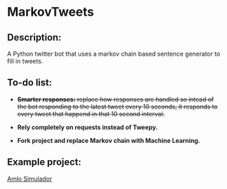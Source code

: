 # MarkovTweets
## Description:
  A Python twitter bot that uses a markov chain based sentence generator to fill in tweets.
  
  ## To-do list:
  - ~~**Smarter responses:** replace how responses are handled so intead of the bot responding to the latest tweet every 10 seconds, it responds to every tweet that happend in that 10 second interval.~~
  
  - **Rely completely on requests instead of Tweepy.**
  
  - **Fork project and replace Markov chain with Machine Learning.**
  
  ## Example project:
  [Amlo Simulador](http://www.twitter.com/AmloSimulador)
